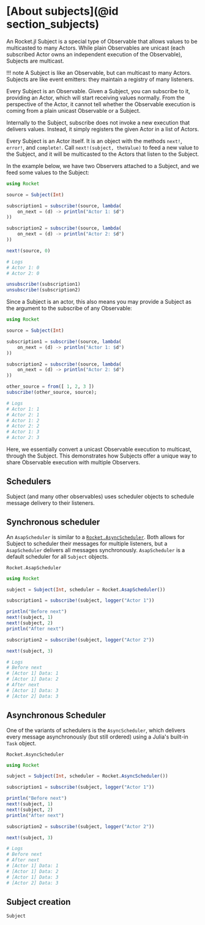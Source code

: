 # [About subjects](@id section_subjects)

An Rocket.jl Subject is a special type of Observable that allows values to be multicasted to many Actors. While plain Observables are unicast (each subscribed Actor owns an independent execution of the Observable), Subjects are multicast.

!!! note
    A Subject is like an Observable, but can multicast to many Actors. Subjects are like event emitters: they maintain a registry of many listeners.


Every Subject is an Observable. Given a Subject, you can subscribe to it, providing an Actor, which will start receiving values normally. From the perspective of the Actor, it cannot tell whether the Observable execution is coming from a plain unicast Observable or a Subject.

Internally to the Subject, subscribe does not invoke a new execution that delivers values. Instead, it simply registers the given Actor in a list of Actors.

Every Subject is an Actor itself. It is an object with the methods `next!`, `error!`, and `complete!`. Call `next!(subject, theValue)` to feed a new value to the Subject, and it will be multicasted to the Actors that listen to the Subject.

In the example below, we have two Observers attached to a Subject, and we feed some values to the Subject:

```julia
using Rocket

source = Subject(Int)

subscription1 = subscribe!(source, lambda(
    on_next = (d) -> println("Actor 1: $d")
))

subscription2 = subscribe!(source, lambda(
    on_next = (d) -> println("Actor 2: $d")
))

next!(source, 0)

# Logs
# Actor 1: 0
# Actor 2: 0

unsubscribe!(subscription1)
unsubscribe!(subscription2)

```

Since a Subject is an actor, this also means you may provide a Subject as the argument to the subscribe of any Observable:

```julia
using Rocket

source = Subject(Int)

subscription1 = subscribe!(source, lambda(
    on_next = (d) -> println("Actor 1: $d")
))

subscription2 = subscribe!(source, lambda(
    on_next = (d) -> println("Actor 2: $d")
))

other_source = from([ 1, 2, 3 ])
subscribe!(other_source, source);

# Logs
# Actor 1: 1
# Actor 2: 1
# Actor 1: 2
# Actor 2: 2
# Actor 1: 3
# Actor 2: 3
```

Here, we essentially convert a unicast Observable execution to multicast, through the Subject. This demonstrates how Subjects offer a unique way to share Observable execution with multiple Observers.

## Schedulers

Subject (and many other observables) uses scheduler objects to schedule message delivery to their listeners.

## Synchronous scheduler

An `AsapScheduler` is similar to a [`Rocket.AsyncScheduler`](@ref). Both allows for Subject to scheduler their messages for multiple listeners,
but a `AsapScheduler` delivers all messages synchronously. `AsapScheduler` is a default scheduler for all `Subject` objects.

```@docs
Rocket.AsapScheduler
```

```julia
using Rocket

subject = Subject(Int, scheduler = Rocket.AsapScheduler())

subscription1 = subscribe!(subject, logger("Actor 1"))

println("Before next")
next!(subject, 1)
next!(subject, 2)
println("After next")

subscription2 = subscribe!(subject, logger("Actor 2"))

next!(subject, 3)

# Logs
# Before next
# [Actor 1] Data: 1
# [Actor 1] Data: 2
# After next
# [Actor 1] Data: 3
# [Actor 2] Data: 3
```

## Asynchronous Scheduler

One of the variants of schedulers is the `AsyncScheduler`, which delivers every message asynchronously (but still ordered) using a Julia's built-in `Task` object.

```@docs
Rocket.AsyncScheduler
```

```julia
using Rocket

subject = Subject(Int, scheduler = Rocket.AsyncScheduler())

subscription1 = subscribe!(subject, logger("Actor 1"))

println("Before next")
next!(subject, 1)
next!(subject, 2)
println("After next")

subscription2 = subscribe!(subject, logger("Actor 2"))

next!(subject, 3)

# Logs
# Before next
# After next
# [Actor 1] Data: 1
# [Actor 1] Data: 2
# [Actor 1] Data: 3
# [Actor 2] Data: 3

```

## Subject creation

```@docs
Subject
```
